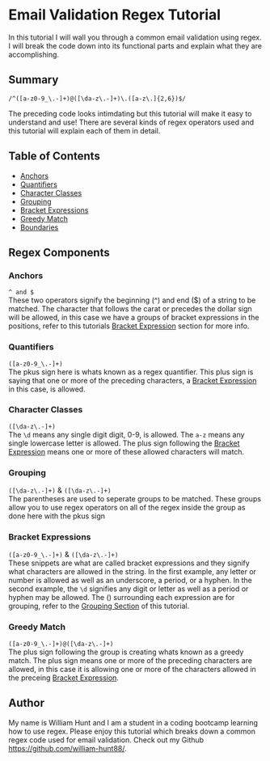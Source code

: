 # Email Validation Regex Tutorial

In this tutorial I will wall you through a common email validation using regex. I will break the code down into its functional parts and explain what they are accomplishing.

## Summary
`/^([a-z0-9_\.-]+)@([\da-z\.-]+)\.([a-z\.]{2,6})$/`

The preceding code looks intimdating but this tutorial will make it easy to understand and use! There are several kinds of regex operators used and this tutorial will explain each of them in detail. <br>

## Table of Contents

- [Anchors](#anchors)
- [Quantifiers](#quantifiers)
- [Character Classes](#character-classes)
- [Grouping](#grouping)
- [Bracket Expressions](#bracket-expressions)
- [Greedy Match](#greedy-match)
- [Boundaries](#boundaries)

## Regex Components

### Anchors
`^ and $` <br>
These two operators signify the beginning (^) and end ($) of a string to be matched. The character that follows the carat or precedes the dollar sign will be allowed, in this case we have a groups of bracket expressions in the positions, refer to this tutorials [Bracket Expression](#bracket-expressions) section for more info.

### Quantifiers
`([a-z0-9_\.-]+)`<br>
The pkus sign here is whats known as a regex quantifier. This plus sign is saying that one or more of the preceding characters, a [Bracket Expression](#bracket-expressions) in this case, is allowed.

### Character Classes
`([\da-z\.-]+)` <br>
The `\d` means any single digit digit, 0-9, is allowed. The `a-z` means any single lowercase letter is allowed. The plus sign following the [Bracket Expression](#bracket-expressions) means one or more of these allowed characters will match.

### Grouping
`([\da-z\.-]+)` & `([\da-z\.-]+)` <br>
The parentheses are used to seperate groups to be matched. These groups allow you to use regex operators on all of the regex inside the group as done here with the pkus sign 

### Bracket Expressions
`([a-z0-9_\.-]+)` & `([\da-z\.-]+)` <br>
These snippets are what are called bracket expressions and they signify what characters are allowed in the string. In the first example, any letter or number is allowed as well as an underscore, a period, or a hyphen. In the second example, the `\d` signifies any digit or letter as well as a period or hyphen may be allowed. The () surrounding each expression are for grouping, refer to the [Grouping Section](#Grouping) of this tutorial.

### Greedy Match
`([a-z0-9_\.-]+)@([\da-z\.-]+)` <br>
The plus sign following the group is creating whats known as a greedy match. The plus sign means one or more of the preceding characters are allowed, in this case it is allowing one or more of the characters allowed in the preceing [Bracket Expression](#bracket-expressions).

## Author

My name is William Hunt and I am a student in a coding bootcamp learning how to use regex. Please enjoy this tutorial which breaks down a common regex code used for email validation. Check out my Github https://github.com/william-hunt88/. 
